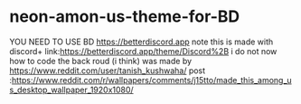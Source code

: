 # neon-amon-us-theme-for-BD
YOU NEED TO USE BD https://betterdiscord.app
note this is made with discord+ link:https://betterdiscord.app/theme/Discord%2B
i do not now how to code
the back roud (i think) was made by https://www.reddit.com/user/tanish_kushwaha/
post :https://www.reddit.com/r/wallpapers/comments/j15tto/made_this_among_us_desktop_wallpaper_1920x1080/
